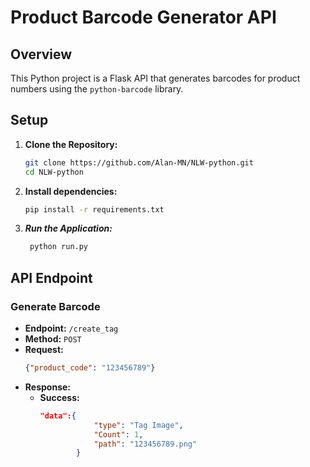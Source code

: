 # Product Barcode Generator API

## Overview

This Python project is a Flask API that generates barcodes for product numbers using the `python-barcode` library.

## Setup

1. **Clone the Repository:**
   ```bash
   git clone https://github.com/Alan-MN/NLW-python.git
   cd NLW-python
   
2. **Install dependencies:**
   ```bash
   pip install -r requirements.txt

3. ***Run the Application:***
   ```bash
    python run.py

## API Endpoint

### Generate Barcode

- **Endpoint:** `/create_tag`
- **Method:** `POST`
- **Request:**
  ```json
  {"product_code": "123456789"}
- **Response:**
  - **Success:**
    ```json
    "data":{
                "type": "Tag Image",
                "Count": 1,
                "path": "123456789.png"
            }
    ```

